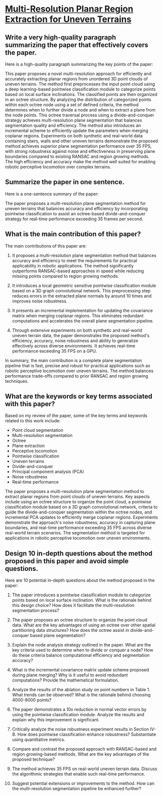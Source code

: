 # [Multi-Resolution Planar Region Extraction for Uneven Terrains](https://arxiv.org/abs/2311.12562)

## Write a very high-quality paragraph summarizing the paper that effectively covers the paper.

 Here is a high-quality paragraph summarizing the key points of the paper:

This paper proposes a novel multi-resolution approach for efficiently and accurately extracting planar regions from unordered 3D point clouds of uneven terrains. The method first preprocesses the input point cloud using a deep learning-based pointwise classification module to categorize points based on local surface inclinations. The classified points are then organized in an octree structure. By analyzing the distribution of categorized points within each octree node using a set of defined criteria, the method determines when to further divide a node and when to extract a plane from the node points. This octree traversal process using a divide-and-conquer strategy achieves multi-resolution plane segmentation that balances segmentation quality and efficiency. The method also introduces an incremental scheme to efficiently update the parameters when merging coplanar regions. Experiments on both synthetic and real-world data containing stairs, walls and other uneven terrains demonstrate the proposed method achieves superior plane segmentation performance over 35 FPS, with strong robustness against noise and effectiveness in preserving plane boundaries compared to existing RANSAC and region growing methods. The high efficiency and accuracy make the method well suited for enabling robotic perceptive locomotion over complex terrains.


## Summarize the paper in one sentence.

 Here is a one-sentence summary of the paper:

The paper proposes a multi-resolution plane segmentation method for uneven terrains that balances accuracy and efficiency by incorporating pointwise classification to assist an octree-based divide-and-conquer strategy for real-time performance exceeding 35 frames per second.


## What is the main contribution of this paper?

 The main contributions of this paper are:

1) It proposes a multi-resolution plane segmentation method that balances accuracy and efficiency to meet the requirements for practical applicability in robotic applications. The method significantly outperforms RANSAC-based approaches in speed while reducing missing points compared to region growing methods.

2) It introduces a local geometric sensitive pointwise classification module based on a 3D graph convolutional network. This preprocessing step reduces errors in the extracted plane normals by around 10 times and improves noise robustness.

3) It presents an incremental implementation for updating the covariance matrix when merging coplanar regions. This eliminates redundant computations and accelerates the overall plane segmentation pipeline.

4) Through extensive experiments on both synthetic and real-world uneven terrain data, the paper demonstrates the proposed method's efficiency, accuracy, noise robustness and ability to generalize effectively across diverse environments. It achieves real-time performance exceeding 35 FPS on a GPU.

In summary, the main contribution is a complete plane segmentation pipeline that is fast, precise and robust for practical applications such as robotic perceptive locomotion over uneven terrains. The method balances performance trade-offs compared to prior RANSAC and region growing techniques.


## What are the keywords or key terms associated with this paper?

 Based on my review of the paper, some of the key terms and keywords related to this work include:

- Point cloud segmentation
- Multi-resolution segmentation
- Octree
- Plane extraction
- Perceptive locomotion
- Pointwise classification
- Uneven terrains
- Divide-and-conquer 
- Principal component analysis (PCA)
- Noise robustness
- Real-time performance

The paper proposes a multi-resolution plane segmentation method to extract planar regions from point clouds of uneven terrains. Key aspects include using an octree structure to organize the point cloud, a pointwise classification module based on a 3D graph convolutional network, criteria to guide the divide-and-conquer segmentation within the octree nodes, and incremental PCA updates to efficiently merge coplanar regions. Experiments demonstrate the approach's noise robustness, accuracy in capturing plane boundaries, and real-time performance exceeding 35 FPS across diverse real-world terrain scenarios. The segmentation method is targeted for applications in robotic perceptive locomotion over uneven environments.


## Design 10 in-depth questions about the method proposed in this paper and avoid simple questions.

 Here are 10 potential in-depth questions about the method proposed in the paper:

1) The paper introduces a pointwise classification module to categorize points based on local surface inclination. What is the rationale behind this design choice? How does it facilitate the multi-resolution segmentation process?

2) The paper proposes an octree structure to organize the point cloud data. What are the key advantages of using an octree over other spatial partitioning data structures? How does the octree assist in divide-and-conquer based plane segmentation? 

3) Explain the node analysis strategy outlined in the paper. What are the key criteria used to determine when to divide or conquer a node? How do these criteria balance computational efficiency and segmentation accuracy?

4) What is the incremental covariance matrix update scheme proposed during plane merging? Why is it useful to avoid redundant computations? Provide the mathematical formulation.  

5) Analyze the results of the ablation study on point numbers in Table 1. What trends can be observed? What is the rationale behind choosing 4000-8000 points?

6) The paper demonstrates a 10x reduction in normal vector errors by using the pointwise classification module. Analyze the results and explain why this improvement is significant.  

7) Critically analyze the noise robustness experiment results in Section IV-B. How does pointwise classification enhance robustness? Substantiate using quantitative metrics.

8) Compare and contrast the proposed approach with RANSAC-based and region growing-based methods. What are the key advantages of the proposed technique?

9) The method achieves 35 FPS on real-world uneven terrain data. Discuss the algorithmic strategies that enable such real-time performance.

10) Suggest potential extensions or improvements to the method. How can the multi-resolution segmentation pipeline be enhanced further?
